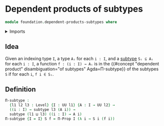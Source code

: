 # Dependent products of subtypes

```agda
module foundation.dependent-products-subtypes where
```

<details><summary>Imports</summary>

```agda
open import foundation.propositions
open import foundation.subtypes
open import foundation.universe-levels
```

</details>

## Idea

Given an indexing type `I`, a type `Aᵢ` for each `i : I`, and a
[subtype](foundation.subtypes.md) `Sᵢ ⊆ Aᵢ` for each `i : I`, a function
`f : (i : I) → Aᵢ` is in the
{{#concept "dependent product" disambiguation="of subtypes" Agda=Π-subtype}} of
the subtypes `S` if for each `i`, `f i ∈ Sᵢ`.

## Definition

```agda
Π-subtype :
  {l1 l2 l3 : Level} {I : UU l1} {A : I → UU l2} →
  ((i : I) → subtype l3 (A i)) →
  subtype (l1 ⊔ l3) ((i : I) → A i)
Π-subtype {I = I} S f = Π-Prop I (λ i → S i (f i))
```
